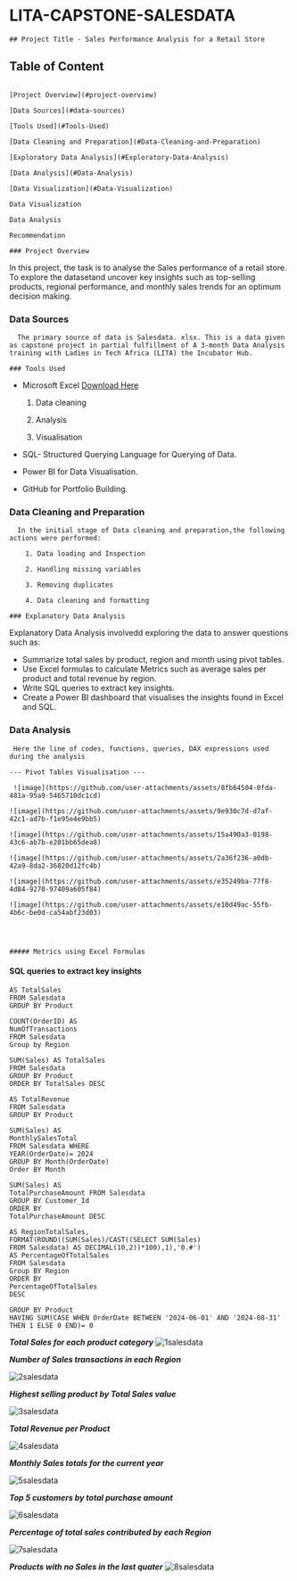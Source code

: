# LITA-CAPSTONE-SALESDATA
```
## Project Title - Sales Performance Analysis for a Retail Store
```
## Table of Content
```

[Project Overview](#project-overview)

[Data Sources](#data-sources)

[Tools Used](#Tools-Used)

[Data Cleaning and Preparation](#Data-Cleaning-and-Preparation)

[Exploratory Data Analysis](#Exploratory-Data-Analysis)

[Data Analysis](#Data-Analysis)

[Data Visualization](#Data-Visualization)

Data Visualization

Data Analysis

Recommendation

### Project Overview
```
  In this project, the task is to analyse the Sales performance of a retail store. To explore the datasetand uncover key insights such as top-selling products, regional performance, and monthly sales trends for an optimum decision making.


### Data Sources
```
  The primary source of data is Salesdata. xlsx. This is a data given as capstone project in partial fulfillment of A 3-month Data Analysis training with Ladies in Tech Africa (LITA) the Incubator Hub.

### Tools Used
```
- Microsoft Excel [Download Here](https://www.microsoft.com)
  
    1. Data cleaning
  
    2. Analysis
  
    3. Visualisation
       
- SQL- Structured Querying Language for Querying of Data.
- Power BI for Data Visualisation.
- GitHub for Portfolio Building.

### Data Cleaning and Preparation
```
  In the initial stage of Data cleaning and preparation,the following actions were performed:
  
    1. Data loading and Inspection
    
    2. Handling missing variables
    
    3. Removing duplicates
    
    4. Data cleaning and formatting

### Explanatory Data Analysis
```

   Explanatory Data Analysis involvedd exploring the data to answer questions such as:

- Summarize total sales by product, region and month using pivot tables.
- Use Excel formulas to calculate Metrics such as average sales per product and total revenue by region.
- Write SQL queries to extract key insights.
- Create a Power BI dashboard that visualises the insights found in Excel and SQL.

### Data Analysis
```
 Here the line of codes, functions, queries, DAX expressions used during the analysis  

--- Pivot Tables Visualisation ---

 ![image](https://github.com/user-attachments/assets/8fb64504-0fda-481a-95a9-5465710dc1cd)

![image](https://github.com/user-attachments/assets/9e930c7d-d7af-42c1-ad7b-f1e95e4e9bb5)

![image](https://github.com/user-attachments/assets/15a490a3-0198-43c6-ab7b-e201bb65dea8)

![image](https://github.com/user-attachments/assets/2a36f236-a0db-42a9-8da2-36820d12fc4b)

![image](https://github.com/user-attachments/assets/e35249ba-77f8-4d84-9270-97409a605f84)

![image](https://github.com/user-attachments/assets/e10d49ac-55fb-4b6c-be0d-ca54abf23d03)




##### Metrics using Excel Formulas
```

#### SQL queries to extract key insights

```SELECT PRODUCT,SUM(Sales)
AS TotalSales
FROM Salesdata
GROUP BY Product
```

```select Region, 
COUNT(OrderID) AS
NumOfTransactions
FROM Salesdata
Group by Region
```

```SELECT Top(1) PRODUCT,
SUM(Sales) AS TotalSales
FROM Salesdata
GROUP BY Product
ORDER BY TotalSales DESC
```

```SELECT PRODUCT, SUM(Sales)
AS TotalRevenue
FROM Salesdata
GROUP BY Product
```

```SELECT MONTH(OrderDate) AS Month,
SUM(Sales) AS
MonthlySalesTotal
FROM Salesdata WHERE
YEAR(OrderDate)= 2024
GROUP BY Month(OrderDate)
Order BY Month
```
```SELECT Top (5) Customer_Id,
SUM(Sales) AS
TotalPurchaseAmount FROM Salesdata
GROUP BY Customer_Id
ORDER BY
TotalPurchaseAmount DESC
```
```SELECT Region,SUM(Sales)
AS RegionTotalSales,
FORMAT(ROUND((SUM(Sales)/CAST((SELECT SUM(Sales)
FROM Salesdata) AS DECIMAL(10,2))*100),1),'0.#')
AS PercentageOfTotalSales
FROM Salesdata
Group BY Region
ORDER BY
PercentageOfTotalSales
DESC
```

```SELECT Product FROM Salesdata
GROUP BY Product
HAVING SUM(CASE WHEN OrderDate BETWEEN '2024-06-01' AND '2024-08-31'
THEN 1 ELSE 0 END)= 0
```

***Total Sales for each product category***
![1salesdata](https://github.com/user-attachments/assets/33e23a07-13de-4932-b65f-1b127edb4823)


***Number of Sales transactions in each Region***

![2salesdata](https://github.com/user-attachments/assets/c190fdd4-63b9-46d7-96bf-174dd88611e4)


***Highest selling product by Total Sales value***

![3salesdata](https://github.com/user-attachments/assets/7a2fcd12-afbb-4025-96ad-c60e7a06e877)


***Total Revenue per Product***

![4salesdata](https://github.com/user-attachments/assets/d41c6848-d919-4b30-beb7-00f1f925e991)


***Monthly Sales totals for the current year***

![5salesdata](https://github.com/user-attachments/assets/feef1fb2-f24d-4cfb-8733-0da69e92ce85)


***Top 5 customers by total purchase amount***

![6salesdata](https://github.com/user-attachments/assets/b415f0d1-0115-40c0-962e-deb7732430a3)


***Percentage of total sales contributed by each Region***

![7salesdata](https://github.com/user-attachments/assets/14f0a45c-7b96-494a-823f-dd4b179b860c)


***Products with no Sales in the last quater***
![8salesdata](https://github.com/user-attachments/assets/86d8b6fb-df9a-4501-a63e-289bf6703c6a)





